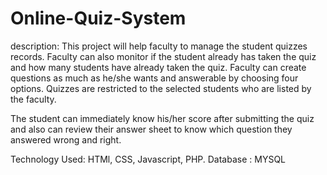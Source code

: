 # Online-Quiz-System
description:
     This project will help faculty to manage the student quizzes records. Faculty can also monitor if the student already has taken the quiz and how many students have already taken the quiz.
Faculty can create questions as much as he/she wants and answerable by choosing four options. Quizzes are restricted to the selected students who are listed by the faculty.

The student can immediately know his/her score after submitting the quiz and also can review their answer sheet to know which question they answered wrong and right.

Technology Used: HTMl, CSS, Javascript, PHP.
Database : MYSQL
